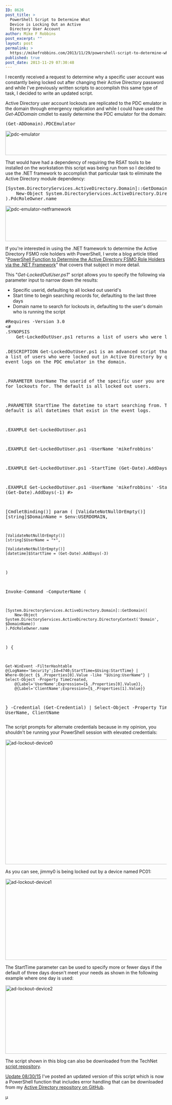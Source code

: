 ```yaml
---
ID: 8626
post_title: >
  PowerShell Script to Determine What
  Device is Locking Out an Active
  Directory User Account
author: Mike F Robbins
post_excerpt: ""
layout: post
permalink: >
  https://mikefrobbins.com/2013/11/29/powershell-script-to-determine-what-device-is-locking-out-an-active-directory-user-account/
published: true
post_date: 2013-11-29 07:30:48
---
```

I recently received a request to determine why a specific user account was constantly being locked out after changing their Active Directory password and while I've previously written scripts to accomplish this same type of task, I decided to write an updated script.

Active Directory user account lockouts are replicated to the PDC emulator in the domain through emergency replication and while I could have used the <em>Get-ADDomain</em> cmdlet to easily determine the PDC emulator for the domain:
<pre class="lang:ps decode:true">(Get-ADDomain).PDCEmulator</pre>
<a href="http://mikefrobbins.com/wp-content/uploads/2013/11/pdc-emulator.png"><img class="alignnone size-full wp-image-8677" src="http://mikefrobbins.com/wp-content/uploads/2013/11/pdc-emulator.png" alt="pdc-emulator" width="560" height="76" /></a>

That would have had a dependency of requiring the RSAT tools to be installed on the workstation this script was being run from so I decided to use the .NET framework to accomplish that particular task to eliminate the Active Directory module dependency:
<pre class="wrap:false lang:ps decode:true">[System.DirectoryServices.ActiveDirectory.Domain]::GetDomain((
    New-Object System.DirectoryServices.ActiveDirectory.DirectoryContext('Domain', $env:USERDNSDOMAIN))
).PdcRoleOwner.name</pre>
<a href="http://mikefrobbins.com/wp-content/uploads/2013/11/pdc-emulator-netframework.png"><img class="alignnone size-full wp-image-8686" src="http://mikefrobbins.com/wp-content/uploads/2013/11/pdc-emulator-netframework.png" alt="pdc-emulator-netframework" width="877" height="111" /></a>

If you're interested in using the .NET framework to determine the Active Directory FSMO role holders with PowerShell, I wrote a blog article titled "<a href="http://mikefrobbins.com/2013/04/18/powershell-function-to-determine-the-active-directory-fsmo-role-holders-via-the-net-framework/" target="_blank">PowerShell Function to Determine the Active Directory FSMO Role Holders via the .NET Framework</a>" that covers that subject in more detail.

This "<em>Get-LockedOutUser.ps1</em>" script allows you to specify the following via parameter input to narrow down the results:
<ul>
	<li>Specific userid, defaulting to all locked out userid's</li>
	<li>Start time to begin searching records for, defaulting to the last three days</li>
	<li>Domain name to search for lockouts in, defaulting to the user's domain who is running the script</li>
</ul>
<pre class="wrap:false lang:ps decode:true" title="Get-LockedOutUser.ps1">#Requires -Version 3.0
&lt;#
.SYNOPSIS
    Get-LockedOutUser.ps1 returns a list of users who were locked out in Active Directory.

.DESCRIPTION
    Get-LockedOutUser.ps1 is an advanced script that returns a list of users who were locked out in Active Directory
by querying the event logs on the PDC emulator in the domain.

.PARAMETER UserName
    The userid of the specific user you are looking for lockouts for. The default is all locked out users.

.PARAMETER StartTime
    The datetime to start searching from. The default is all datetimes that exist in the event logs.

.EXAMPLE
    Get-LockedOutUser.ps1

.EXAMPLE
    Get-LockedOutUser.ps1 -UserName 'mikefrobbins'

.EXAMPLE
    Get-LockedOutUser.ps1 -StartTime (Get-Date).AddDays(-1)

.EXAMPLE
    Get-LockedOutUser.ps1 -UserName 'mikefrobbins' -StartTime (Get-Date).AddDays(-1)
#&gt;

[CmdletBinding()]
param (
    [ValidateNotNullOrEmpty()]
    [string]$DomainName = $env:USERDOMAIN,

    [ValidateNotNullOrEmpty()]
    [string]$UserName = "*",

    [ValidateNotNullOrEmpty()]
    [datetime]$StartTime = (Get-Date).AddDays(-3)
)

Invoke-Command -ComputerName (

    [System.DirectoryServices.ActiveDirectory.Domain]::GetDomain((
        New-Object System.DirectoryServices.ActiveDirectory.DirectoryContext('Domain', $DomainName))
    ).PdcRoleOwner.name

) {

    Get-WinEvent -FilterHashtable @{LogName='Security';Id=4740;StartTime=$Using:StartTime} |
    Where-Object {$_.Properties[0].Value -like "$Using:UserName"} |
    Select-Object -Property TimeCreated, 
        @{Label='UserName';Expression={$_.Properties[0].Value}},
        @{Label='ClientName';Expression={$_.Properties[1].Value}}

} -Credential (Get-Credential) |
Select-Object -Property TimeCreated, UserName, ClientName</pre>
The script prompts for alternate credentials because in my opinion, you shouldn't be running your PowerShell session with elevated credentials:

<a href="http://mikefrobbins.com/wp-content/uploads/2013/11/ad-lockout-device0.png"><img class="alignnone size-full wp-image-8684" src="http://mikefrobbins.com/wp-content/uploads/2013/11/ad-lockout-device0.png" alt="ad-lockout-device0" width="560" height="390" /></a>

As you can see, jimmy0 is being locked out by a device named PC01:

<a href="http://mikefrobbins.com/wp-content/uploads/2013/11/ad-lockout-device1.png"><img class="alignnone size-full wp-image-8679" src="http://mikefrobbins.com/wp-content/uploads/2013/11/ad-lockout-device1.png" alt="ad-lockout-device1" width="646" height="254" /></a>

The StartTime parameter can be used to specify more or fewer days if the default of three days doesn't meet your needs as shown in the following example where one day is used:

<a href="http://mikefrobbins.com/wp-content/uploads/2013/11/ad-lockout-device2.png"><img class="alignnone size-full wp-image-8681" src="http://mikefrobbins.com/wp-content/uploads/2013/11/ad-lockout-device2.png" alt="ad-lockout-device2" width="705" height="214" /></a>

The script shown in this blog can also be downloaded from the TechNet <a href="http://gallery.technet.microsoft.com/scriptcenter/Determine-What-Device-is-325d9720" target="_blank">script repository</a>.

<span style="text-decoration: underline;">Update 08/30/15</span>
I've posted an updated version of this script which is now a PowerShell function that includes error handling that can be downloaded from my <a href="https://github.com/mikefrobbins/ActiveDirectory" target="_blank">Active Directory repository on GitHub</a>.

µ